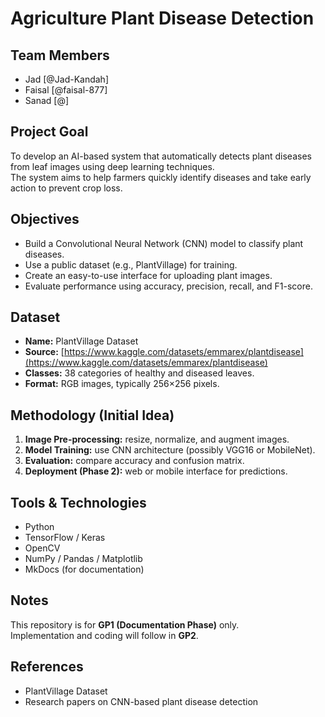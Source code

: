 # Agriculture Plant Disease Detection

## Team Members
- Jad [@Jad-Kandah]
- Faisal [@faisal-877]
- Sanad [@]

## Project Goal
To develop an AI-based system that automatically detects plant diseases from leaf images using deep learning techniques.  
The system aims to help farmers quickly identify diseases and take early action to prevent crop loss.

## Objectives
- Build a Convolutional Neural Network (CNN) model to classify plant diseases.  
- Use a public dataset (e.g., PlantVillage) for training.  
- Create an easy-to-use interface for uploading plant images.  
- Evaluate performance using accuracy, precision, recall, and F1-score.

## Dataset
- **Name:** PlantVillage Dataset  
- **Source:** [https://www.kaggle.com/datasets/emmarex/plantdisease](https://www.kaggle.com/datasets/emmarex/plantdisease)  
- **Classes:** 38 categories of healthy and diseased leaves.  
- **Format:** RGB images, typically 256×256 pixels.  

## Methodology (Initial Idea)
1. **Image Pre-processing:** resize, normalize, and augment images.  
2. **Model Training:** use CNN architecture (possibly VGG16 or MobileNet).  
3. **Evaluation:** compare accuracy and confusion matrix.  
4. **Deployment (Phase 2):** web or mobile interface for predictions.

## Tools & Technologies
- Python  
- TensorFlow / Keras  
- OpenCV  
- NumPy / Pandas / Matplotlib  
- MkDocs (for documentation)  

## Notes
This repository is for **GP1 (Documentation Phase)** only.  
Implementation and coding will follow in **GP2**.

## References
- PlantVillage Dataset  
- Research papers on CNN-based plant disease detection
